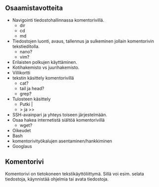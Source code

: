 <h2> Osaamistavotteita </h2>

- Navigointi tiedostohallinnassa komentorivillä.
	- dir
	- cd
	- md
- Tiedostojen luonti, avaus, tallennus ja sulkeminen jollain komentorivin tekstieditolla.
	- nano? 
	- vim? 
- Erilaisten polkujen käyttäminen.
- Kotihakemisto vs juurihakemisto.
- Villikortti
- tekstin käsittely komentorivillä
 	- cat?
	- tail ja head?
	- grep?
- Tulosteen käsittely
	- Putki \|
	- \> ja \>\>
- SSH-avainpari ja yhteys toiseen järjestelmään.
- Osaa hakea internetistä siältöä komentorivillä
	- wget? 
- Oikeudet 
- Bash
- komentorivityökalujen asentaminen/hankkiminen
- Googlaus

<h2> Komentorivi </h2>
Komentorivi on tietokoneen tekstikäyttöliittymä. Sillä voi esim. selata tiedostoja, käynnistää ohjelmia tai avata tiedostoja. 

